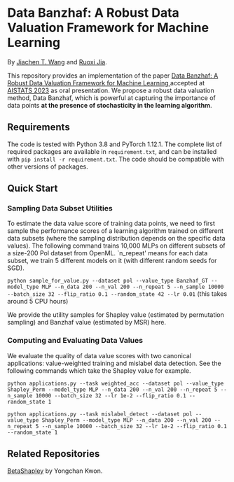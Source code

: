 # Data Banzhaf: A Robust Data Valuation Framework for Machine Learning

By [Jiachen T. Wang](https://tianhaowang.netlify.app/) and [Ruoxi Jia](https://ruoxijia.info/). 

This repository provides an implementation of the paper [Data Banzhaf: A Robust Data Valuation Framework for Machine Learning
](https://arxiv.org/abs/2205.15466) accepted at [AISTATS 2023](http://aistats.org/aistats2023/) as oral presentation. We propose a robust data valuation method, Data Banzhaf, which is powerful at capturing the importance of data points **at the presence of stochasticity in the learning algorithm**.


## Requirements 

The code is tested with Python 3.8 and PyTorch 1.12.1. The complete list of required packages are available in `requirement.txt`, and can be installed with `pip install -r requirement.txt`. The code should be compatible with other versions of packages.

## Quick Start

### Sampling Data Subset Utilities

To estimate the data value score of training data points, we need to first sample the performance scores of a learning algorithm trained on different data subsets (where the sampling distribution depends on the specific data values). The following command trains 10,000 MLPs on different subsets of a size-200 Pol dataset from OpenML. `n_repeat' means for each data subset, we train 5 different models on it (with different random seeds for SGD). 

`
python sample_for_value.py --dataset pol --value_type Banzhaf_GT --model_type MLP --n_data 200 --n_val 200 --n_repeat 5 --n_sample 10000 --batch_size 32 --flip_ratio 0.1 --random_state 42 --lr 0.01
`
(this takes around 5 CPU hours)

We provide the utility samples for Shapley value (estimated by permutation sampling) and Banzhaf value (estimated by MSR) here. 

### Computing and Evaluating Data Values

We evaluate the quality of data value scores with two canonical applications: value-weighted training and mislabel data detection. See the following commands which take the Shapley value for example. 

`python applications.py --task weighted_acc --dataset pol --value_type Shapley_Perm --model_type MLP --n_data 200 --n_val 200 --n_repeat 5 --n_sample 10000 --batch_size 32 --lr 1e-2 --flip_ratio 0.1 --random_state 1`

`python applications.py --task mislabel_detect --dataset pol --value_type Shapley_Perm --model_type MLP --n_data 200 --n_val 200 --n_repeat 5 --n_sample 10000 --batch_size 32 --lr 1e-2 --flip_ratio 0.1 --random_state 1`



## Related Repositories

[BetaShapley](https://github.com/ykwon0407/beta_shapley) by Yongchan Kwon.
